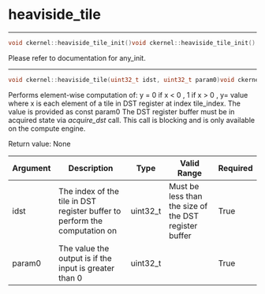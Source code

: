 # heaviside_tile

---
```cpp
void ckernel::heaviside_tile_init()void ckernel::heaviside_tile_init()
```

Please refer to documentation for any_init. 

---
```cpp
void ckernel::heaviside_tile(uint32_t idst, uint32_t param0)void ckernel::heaviside_tile(uint32_t idst, uint32_t param0)
```

Performs element-wise computation of: y = 0 if x < 0 , 1 if x > 0 , y= value where x is each element of a tile in DST register at index tile_index. The value is provided as const param0 The DST register buffer must be in acquired state via *acquire_dst* call. This call is blocking and is only available on the compute engine.

Return value: None

| Argument      | Description                                                                | Type      | Valid Range                                           | Required       |
|---------------|----------------------------------------------------------------------------|-----------|-------------------------------------------------------|----------------|
| idst          | The index of the tile in DST register buffer to perform the computation on | uint32_t  | Must be less than the size of the DST register buffer | True           |
| param0        | The value the output is if the input is greater than 0                     | uint32_t  |                                                       | True           |
